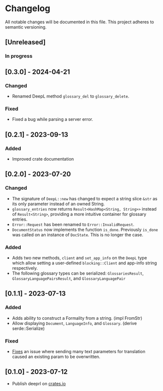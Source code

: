 # Changelog

All notable changes will be documented in this file. This project adheres to semantic versioning.

## [Unreleased]

### In progress

## [0.3.0] - 2024-04-21
### Changed
- Renamed DeepL method `glossary_del` to `glossary_delete`.

### Fixed
- Fixed a bug while parsing a server error.

## [0.2.1] - 2023-09-13
### Added
- Improved crate documentation

## [0.2.0] - 2023-07-20

### Changed
- The signature of `DeepL::new` has changed to expect a string slice `&str` as its only parameter instead of an owned String.
- `glossary_entries` now returns `Result<HashMap<String, String>>` instead of `Result<String>`, providing a more intuitive container for glossary entries.
- `Error::Request` has been renamed to `Error::InvalidRequest`.
- `DocumentStatus` now implements the function `is_done`. Previously `is_done` was called on an instance of `DocState`. This is no longer the case.

### Added
- Adds two new methods, `client` and `set_app_info` on the `DeepL` type which allow setting a user-defined `blocking::Client` and app-info string respectively.
- The following glossary types can be serialized: `GlossariesResult`, `GlossaryLanguagePairsResult`, and `GlossaryLanguagePair`

## [0.1.1] - 2023-07-13

### Added

- Adds ability to construct a Formality from a string. (impl FromStr)
- Allow displaying `Document`, `LanguageInfo`, and `Glossary`. (derive serde::Serialize)

### Fixed

-  [Fixes](https://github.com/ValuedMammal/deeprl/commit/ee790eb967ad25073fdbe33f1a88f6197a42e707) an issue where sending many text parameters for translation caused an existing param to be overwritten.

## [0.1.0] - 2023-07-12

- Publish deeprl on [crates.io](https://crates.io/crates/deeprl)